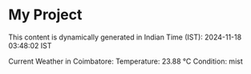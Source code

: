 # My Project

This content is dynamically generated in Indian Time (IST): 2024-11-18 03:48:02 IST


Current Weather in Coimbatore:
Temperature: 23.88 °C
Condition: mist
